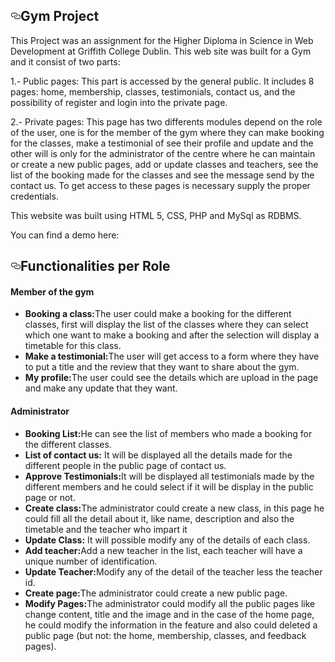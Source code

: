 <h2><a id="user-content-class-features" class="anchor" href="#class-features" aria-hidden="true"><svg aria-hidden="true" class="octicon octicon-link" height="16" version="1.1" viewBox="0 0 16 16" width="16"><path d="M4 9h1v1H4c-1.5 0-3-1.69-3-3.5S2.55 3 4 3h4c1.45 0 3 1.69 3 3.5 0 1.41-.91 2.72-2 3.25V8.59c.58-.45 1-1.27 1-2.09C10 5.22 8.98 4 8 4H4c-.98 0-2 1.22-2 2.5S3 9 4 9zm9-3h-1v1h1c1 0 2 1.22 2 2.5S13.98 12 13 12H9c-.98 0-2-1.22-2-2.5 0-.83.42-1.64 1-2.09V6.25c-1.09.53-2 1.84-2 3.25C6 11.31 7.55 13 9 13h4c1.45 0 3-1.69 3-3.5S14.5 6 13 6z"></path></svg></a>Gym Project</h2>

<p>This Project was an assignment for the Higher Diploma in Science in Web Development at Griffith College Dublin. This web site was built for a Gym and it consist of two parts: </p>

<p>1.- Public  pages: This part is accessed by the general public. It includes 8 pages:  home, membership, classes, testimonials, contact us, and the possibility of register and login into the private page.</p>
<p>2.- Private pages:  This page has two differents modules depend on the role of the user, one is for the member of the gym where they can make booking for the classes, make a testimonial of see their profile and update and the other will is only for the administrator of the centre where he can maintain or create a new public pages, add or update classes and teachers, see the list of the booking made for the classes and see the message send by the contact us. To get access to these pages is necessary supply the proper credentials.</p>

<p>This website was built using HTML 5, CSS, PHP and MySql as RDBMS.</p>

<p>You can find a demo here: <a></a></p>


<h2><a id="user-content-class-features" class="anchor" href="#class-features" aria-hidden="true"><svg aria-hidden="true" class="octicon octicon-link" height="16" version="1.1" viewBox="0 0 16 16" width="16"><path d="M4 9h1v1H4c-1.5 0-3-1.69-3-3.5S2.55 3 4 3h4c1.45 0 3 1.69 3 3.5 0 1.41-.91 2.72-2 3.25V8.59c.58-.45 1-1.27 1-2.09C10 5.22 8.98 4 8 4H4c-.98 0-2 1.22-2 2.5S3 9 4 9zm9-3h-1v1h1c1 0 2 1.22 2 2.5S13.98 12 13 12H9c-.98 0-2-1.22-2-2.5 0-.83.42-1.64 1-2.09V6.25c-1.09.53-2 1.84-2 3.25C6 11.31 7.55 13 9 13h4c1.45 0 3-1.69 3-3.5S14.5 6 13 6z"></path></svg></a>Functionalities per Role</h2>

  <h4>Member of the gym</h4>
    <ul>
      <li><b>Booking a class:</b>The user could make a booking for the different classes, first will display the list of the classes where they can select which one want to make a booking and after the selection will display a timetable for this class.</li>
      <li><b>Make a testimonial:</b>The user will get access to a form where they have to put a title and the review that they want to share about the gym.</li>
      <li><b>My profile:</b>The user could see the details which are upload in the page and make any update that they want.</li>
    </ul>
    <h4>Administrator</h4>
    <ul>
      <li><b>Booking List:</b>He can see the list of members who made a booking for the different classes.</li>
      <li><b>List of contact us:</b> It will be displayed all the details made for the different people in the public page of contact us.</li>
      <li><b>Approve Testimonials:</b>It will be displayed all testimonials made by the different members and he could select if it will be display in the public page or not.</li>
      <li><b>Create class:</b>The administrator could create a new class, in this page he could fill all the detail about it, like name, description and also the timetable and the teacher who impart it</li>
      <li><b>Update Class:</b> It will possible modify any of the details of each class.</li>
      <li><b>Add teacher:</b>Add a new teacher in the list, each teacher will have a unique number of identification.</li>
      <li><b>Update Teacher:</b>Modify any of the detail of the teacher less the teacher id.</li>
      <li><b>Create page:</b>The administrator could create a new public page.</li>
      <li><b>Modify Pages:</b>The administrator could modify all the public pages like change content, title and the image and in the case of the home page, he could modify the information in the feature and also could deleted a public page (but not: the home, membership, classes, and feedback pages).</li>
    </ul>
    
